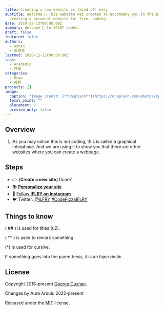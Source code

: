 ```yaml
---
title: Creating a new website is (kind of) easy
subtitle: Welcome 👋 This website was created to accompany you in the process of
  creating a personal website for free, coding.
date: 2020-12-13T00:00:00Z
summary: Welcome 👋 to IFLRY codes.
draft: false
featured: false
authors:
  - admin
  - 吳恩達
lastmod: 2020-12-13T00:00:00Z
tags:
  - Academic
  - 开源
categories:
  - Demo
  - 教程
projects: []
image:
  caption: "Image credit: [**Unsplash**](https://unsplash.com/photos/CpkOjOcXdUY)"
  focal_point: ""
  placement: 2
  preview_only: false
---
```


## Overview

1. As you may notice this is not coding, this is called a graphical interphase. And we are using it to show you that there are other websites where you can create a webpage.

## Steps

- 👉 [**Create a new site**] Done?
- 📚 [**Personalize your site**](https://wowchemy.com/docs/)
- 💬 [Follow **IFLRY on Instagram**](https://https://www.instagram.com/iflry/) 
- 🐦 Twitter: [@ILFRY](https://twitter.com/iflry) [#CodePizzaIFLRY](https://twitter.com/search?q=%23codepizzaiflry&src=typed_query)

## Things to know

( ## ) is used for titles (u2).

( ** ) is used to remark something. 

(*) is used for cursive.

If something goes into the parenthesis, it is an hipervincle.



## License

Copyright 2016-present [George Cushen](https://georgecushen.com).

Changes by Aura Arbulu 2022-present

Released under the [MIT](https://github.com/wowchemy/wowchemy-hugo-modules/blob/master/LICENSE.md) license.
